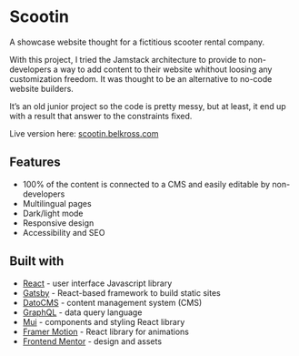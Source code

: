 # Scootin

A showcase website thought for a fictitious scooter rental company.

With this project, I tried the Jamstack architecture to provide to non-developers a way to add content to their website whithout
loosing any customization freedom. It was thought to be an alternative to no-code website builders.

It’s an old junior project so the code is pretty messy, but at least, it end up with a result that answer to the constraints fixed.

Live version here: [scootin.belkross.com](https://scootin.belkross.com/)

## Features

- 100% of the content is connected to a CMS and easily editable by non-developers
- Multilingual pages
- Dark/light mode
- Responsive design
- Accessibility and SEO

## Built with

- [React](https://reactjs.org/) - user interface Javascript library
- [Gatsby](https://www.gatsbyjs.com/) - React-based framework to build static sites
- [DatoCMS](https://www.datocms.com/) - content management system (CMS)
- [GraphQL](https://graphql.org/) - data query language
- [Mui](https://mui.com/) - components and styling React library
- [Framer Motion](https://www.framer.com/motion/) - React library for animations
- [Frontend Mentor](https://www.frontendmentor.io/home) - design and assets
